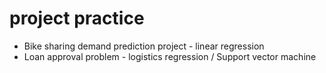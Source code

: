 # project practice

- Bike sharing demand prediction project - linear regression
- Loan approval problem - logistics regression / Support vector machine
